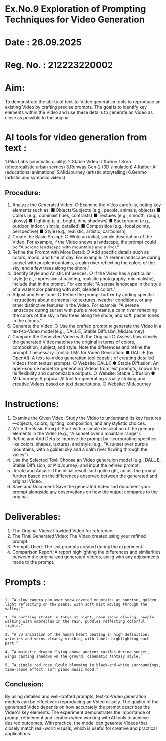 # Ex.No.9 Exploration of Prompting Techniques for Video Generation

# Date : 26.09.2025
# Reg. No. : 212223220002

# Aim:
To demonstrate the ability of text-to-Video generation tools to reproduce an existing Video by crafting precise prompts. The goal is to identify key elements within the Video and use these details to generate an Video as close as possible to the original.

# AI tools for video generation from text :

1.Pika Labs (cinematic quality)
2.Stable Video Diffusion / Sora (photorealistic urban scenes)
3.Runway Gen-2 (3D simulation)
4.Kaiber AI (educational animations)
5.MidJourney (artistic storytelling)
6.Genmo (artistic and symbolic videos)

## Procedure:
1.	Analyze the Generated Video:
○	Examine the Video carefully, noting key elements such as:
■	Objects/Subjects (e.g., people, animals, objects)
■	Colors (e.g., dominant hues, contrasts)
■	Textures (e.g., smooth, rough, glossy)
■	Lighting (e.g., bright, dim, shadows)
■	Background (e.g., outdoor, indoor, simple, detailed)
■	Composition (e.g., focal points, perspective)
■	Style (e.g., realistic, artistic, cartoonish)
2.	Create the Basic Prompt:
○	Write an initial, simple description of the Video. For example, if the Video shows a landscape, the prompt could be "A serene landscape with mountains and a river."
3.	Refine the Prompt with More Detail:
○	Add specific details such as colors, mood, and time of day. For example: "A serene landscape during sunset with purple mountains, a calm river reflecting the colors of the sky, and a few trees along the shore."
4.	Identify Style and Artistic Influences:
○	If the Video has a particular style (e.g., impressionist painting, realistic photography, minimalistic), include that in the prompt. For example: "A serene landscape in the style of a watercolor painting with soft, blended colors."
5.	Adjust and Fine-tune:
○	Refine the prompt further by adding specific instructions about elements like textures, weather conditions, or any other distinctive features in the Video. For example: "A serene landscape during sunset with purple mountains, a calm river reflecting the colors of the sky, a few trees along the shore, and soft, pastel tones in the clouds."
6.	Generate the Video:
○	Use the crafted prompt to generate the Video in a text-to-Video model (e.g., DALL·E, Stable Diffusion, MidJourney).
7.	Compare the Generated Video with the Original:
○	Assess how closely the generated Video matches the original in terms of colors, composition, subject, and style. Note the differences and refine the prompt if necessary.
Tools/LLMs for Video Generation:
●	DALL·E (by OpenAI): A text-to-Video generation tool capable of creating detailed Videos from textual prompts.
○	Website: DALL·E
●	Stable Diffusion: An open-source model for generating Videos from text prompts, known for its flexibility and customizable outputs.
○	Website: Stable Diffusion
●	MidJourney: A popular AI tool for generating visually striking and creative Videos based on text descriptions.
○	Website: MidJourney

# Instructions:
1.	Examine the Given Video: Study the Video to understand its key features—objects, colors, lighting, composition, and any stylistic choices.
2.	Write the Basic Prompt: Start with a simple description of the primary elements in the Video (e.g., "A sunset over a mountain range").
3.	Refine and Add Details: Improve the prompt by incorporating specifics like colors, shapes, textures, and style (e.g., "A sunset over purple mountains, with a golden sky and a calm river flowing through the valley").
4.	Use the Selected Tool: Choose an Video generation model (e.g., DALL·E, Stable Diffusion, or MidJourney) and input the refined prompt.
5.	Iterate and Adjust: If the initial result isn't quite right, adjust the prompt further based on the differences observed between the generated and original Video.
6.	Save and Document: Save the generated Video and document your prompt alongside any observations on how the output compares to the original.

# Deliverables:
1.	The Original Video: Provided Video for reference.
2.	The Final Generated Video: The Video created using your refined prompt.
3.	Prompts Used: The text prompts created during the experiment.
4.	Comparison Report: A report highlighting the differences and similarities between the original and generated Videos, along with any adjustments made to the prompt.

# Prompts :

```

1. “A slow camera pan over snow-covered mountains at sunrise, golden light reflecting on the peaks, with soft mist moving through the valley.”

2. “A bustling street in Tokyo at night, neon signs glowing, people walking with umbrellas in the rain, puddles reflecting colorful lights.”

3. “A 3D animation of the human heart beating in high definition, arteries and veins clearly visible, with labels highlighting each part.”

4. “A majestic dragon flying above ancient castles during sunset, wings casting shadows on the ground, cinematic fantasy style.”

5. “A single red rose slowly blooming in black-and-white surroundings, time-lapse effect, soft piano music mood.”

```

## Conclusion:
By using detailed and well-crafted prompts, text-to-Video generation models can be effective in reproducing an Video closely. The quality of the generated Video depends on how accurately the prompt describes the Video's key elements. The experiment demonstrates the importance of prompt refinement and iteration when working with AI tools to achieve desired outcomes. With practice, the model can generate Videos that closely match real-world visuals, which is useful for creative and practical applications.
